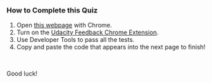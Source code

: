 ### How to Complete this Quiz

1. Open [this webpage](http://udacity.github.io/fend-box-model-and-semantics/exercises/playing-with-line-height/index.html) with Chrome.
2. Turn on the [Udacity Feedback Chrome Extension](https://classroom.udacity.com/nanodegrees/nd001/parts/0011345403/modules/742847927175460/lessons/7323812069/concepts/73256617910923).
3. Use Developer Tools to pass all the tests.
4. Copy and paste the code that appears into the next page to finish!

<br>

Good luck!